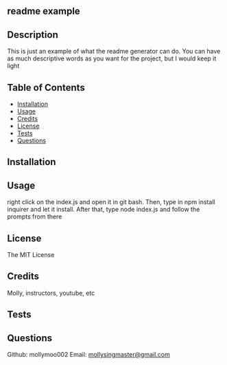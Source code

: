 ## readme example

## Description
This is just an example of what the readme generator can do. You can have as much descriptive words as you want for the project, but I would keep it light
## Table of Contents
- [Installation](#installation)
- [Usage](#usage)
- [Credits](#credits)
- [License](#license)
- [Tests](#tests)
- [Questions](#questions)
## Installation

## Usage
right click on the index.js and open it in git bash. Then, type in npm install inquirer and let it install. After that, type node index.js and follow the prompts from there
## License
The MIT License
## Credits
Molly, instructors, youtube, etc
## Tests

## Questions
Github: mollymoo002
Email: mollysingmaster@gmail.com